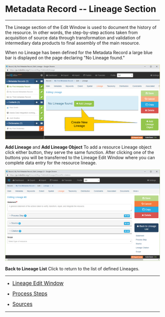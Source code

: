 # Metadata Record -- Lineage Section
---

The <span class="md-section">Lineage</span> section of the <span class="md-window">Edit Window</span> is used to document the history of the resource.  In other words, the step-by-step actions taken from acquisition of source data through transformation and validation of intermediary data products to final assembly of the main resource.     

When no <span class="md-panel">Lineage</span> has been defined for the <span class="md-panel">Metadata Record</span> a large blue bar is displayed on the page declaring "No Lineage found."  

![Lineage Section with no Lineage Defined](/assets/reference/edit-objects/metadata/lineage/lineage-start.png)

<strong class="btn btn-success btn-xs"> <i class="fa fa-plus"> </i> Add Lineage</strong> and <strong class="btn btn-success btn-xs"> <i class="fa fa-plus"> </i> Add Lineage Object</strong>  To add a resource <span class="md-panel">Lineage</span> object click either button, they serve the same function.  After clicking one of the buttons you will be transferred to the <span class="md-panel">Lineage</span> <span class="md-window">Edit Window</span> where you can complete data entry for the resource lineage.  

![Lineage Edit Window](/assets/reference/edit-objects/metadata/lineage/lineage-editWindow.png)

<strong class="btn btn-primary btn-xs"> <i class="fa fa-arrow-left"> </i> Back to Lineage List</strong> Click to return to the list of defined <span class="md-panel">Lineages</span>. 

---

 * [<span class="md-panel" style="font-size: larger">Lineage Edit Window</span>](editWindow-panel.md)

 * [<span class="md-panel" style="font-size: larger">Process Steps</span>](processStep-panel.md)

 * [<span class="md-panel" style="font-size: larger">Sources</span>](source-panel.md)

---